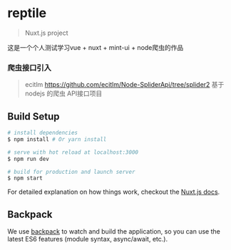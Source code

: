 # reptile

> Nuxt.js project

这是一个个人测试学习vue + nuxt + mint-ui + node爬虫的作品

### 爬虫接口引入
> ecitlm https://github.com/ecitlm/Node-SpliderApi/tree/splider2 基于nodejs 的爬虫 API接口项目


## Build Setup

``` bash
# install dependencies
$ npm install # Or yarn install

# serve with hot reload at localhost:3000
$ npm run dev

# build for production and launch server
$ npm start
```

For detailed explanation on how things work, checkout the [Nuxt.js docs](https://github.com/nuxt/nuxt.js).

## Backpack

We use [backpack](https://github.com/palmerhq/backpack) to watch and build the application, so you can use the latest ES6 features (module syntax, async/await, etc.).
